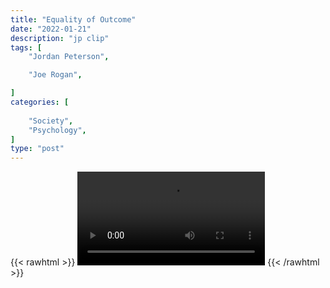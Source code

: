 ```yaml
---
title: "Equality of Outcome"
date: "2022-01-21"
description: "jp clip"
tags: [
    "Jordan Peterson",

    "Joe Rogan",

]
categories: [
    
    "Society",
    "Psychology",
]
type: "post"
---
```

{{< rawhtml >}}
    <video width="auto" height="auto" controls>
        <source src="https://clips.dev00ps.com/Jordan%20Peterson/equity.mp4" type="video/mp4"> 
    </video>
{{< /rawhtml >}}